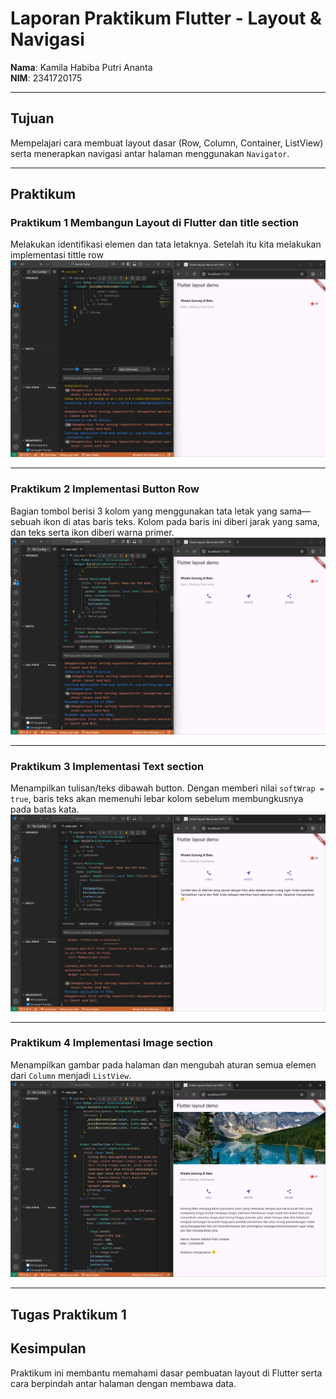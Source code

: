 # Laporan Praktikum Flutter - Layout & Navigasi

**Nama**: Kamila Habiba Putri Ananta  
**NIM**: 2341720175  

---

## Tujuan
Mempelajari cara membuat layout dasar (Row, Column, Container, ListView) serta menerapkan navigasi antar halaman menggunakan `Navigator`.

---

## Praktikum

### Praktikum 1 Membangun Layout di Flutter dan title section
Melakukan identifikasi elemen dan tata letaknya. Setelah itu kita melakukan implementasi tittle row  
![Screenshot Layout](Hasil_praktikum/layout.png)

---

### Praktikum 2 Implementasi Button Row
Bagian tombol berisi 3 kolom yang menggunakan tata letak yang sama—sebuah ikon di atas baris teks. Kolom pada baris ini diberi jarak yang sama, dan teks serta ikon diberi warna primer.  
![Screenshot button](Hasil_praktikum/icon.png)

---

### Praktikum 3 Implementasi Text section
Menampilkan tulisan/teks dibawah button. Dengan memberi nilai `softWrap = true`, baris teks akan memenuhi lebar kolom sebelum membungkusnya pada batas kata.  
![Screenshot textSection](Hasil_praktikum/text_section.png)

---

### Praktikum 4 Implementasi Image section
Menampilkan gambar pada halaman dan mengubah aturan semua elemen dari `Column` menjadi `ListView`.  
![Screenshot imageSection](Hasil_praktikum/image_section.png)

---
## Tugas Praktikum 1

## Kesimpulan
Praktikum ini membantu memahami dasar pembuatan layout di Flutter serta cara berpindah antar halaman dengan membawa data.
